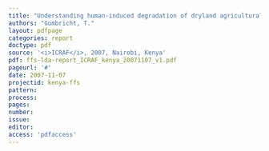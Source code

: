```yaml
---
title: "Understanding human-induced degradation of dryland agricultural and natural ecosystems."
authors: "Gumbricht, T."
layout: pdfpage
categories: report
doctype: pdf
source: '<i>ICRAF</i>, 2007, Nairobi, Kenya'
pdf: ffs-lda-report_ICRAF_kenya_20071107_v1.pdf
pageurl: '#'
date: 2007-11-07
projectid: kenya-ffs
pattern:
process:
pages:
number:
issue:
editor:
access: 'pdfaccess'
---
```

